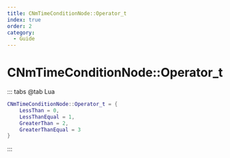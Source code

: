 ```yaml
---
title: CNmTimeConditionNode::Operator_t
index: true
order: 2
category:
  - Guide
---
```


# CNmTimeConditionNode::Operator_t
::: tabs
@tab Lua
```lua
CNmTimeConditionNode::Operator_t = {
    LessThan = 0,
    LessThanEqual = 1,
    GreaterThan = 2,
    GreaterThanEqual = 3
}
```
:::